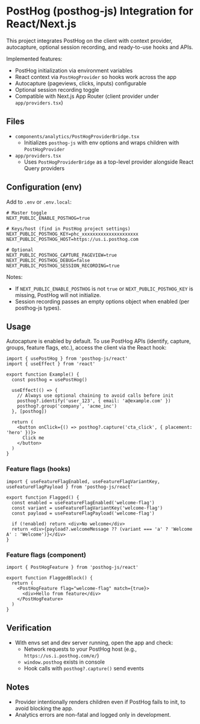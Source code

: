 # PostHog (posthog-js) Integration for React/Next.js

This project integrates PostHog on the client with context provider, autocapture, optional session recording, and ready-to-use hooks and APIs.

Implemented features:

- PostHog initialization via environment variables
- React context via `PostHogProvider` so hooks work across the app
- Autocapture (pageviews, clicks, inputs) configurable
- Optional session recording toggle
- Compatible with Next.js App Router (client provider under `app/providers.tsx`)


## Files

- `components/analytics/PostHogProviderBridge.tsx`
  - Initializes `posthog-js` with env options and wraps children with `PostHogProvider`
- `app/providers.tsx`
  - Uses `PostHogProviderBridge` as a top-level provider alongside React Query providers


## Configuration (env)

Add to `.env` or `.env.local`:

```
# Master toggle
NEXT_PUBLIC_ENABLE_POSTHOG=true

# Keys/host (find in PostHog project settings)
NEXT_PUBLIC_POSTHOG_KEY=phc_xxxxxxxxxxxxxxxxxxxxx
NEXT_PUBLIC_POSTHOG_HOST=https://us.i.posthog.com

# Optional
NEXT_PUBLIC_POSTHOG_CAPTURE_PAGEVIEW=true
NEXT_PUBLIC_POSTHOG_DEBUG=false
NEXT_PUBLIC_POSTHOG_SESSION_RECORDING=true
```

Notes:
- If `NEXT_PUBLIC_ENABLE_POSTHOG` is not `true` or `NEXT_PUBLIC_POSTHOG_KEY` is missing, PostHog will not initialize.
- Session recording passes an empty options object when enabled (per posthog-js types).


## Usage

Autocapture is enabled by default. To use PostHog APIs (identify, capture, groups, feature flags, etc.), access the client via the React hook:

```tsx
import { usePostHog } from 'posthog-js/react'
import { useEffect } from 'react'

export function Example() {
  const posthog = usePostHog()

  useEffect(() => {
    // Always use optional chaining to avoid calls before init
    posthog?.identify('user_123', { email: 'a@example.com' })
    posthog?.group('company', 'acme_inc')
  }, [posthog])

  return (
    <button onClick={() => posthog?.capture('cta_click', { placement: 'hero' })}>
      Click me
    </button>
  )
}
```

### Feature flags (hooks)

```tsx
import { useFeatureFlagEnabled, useFeatureFlagVariantKey, useFeatureFlagPayload } from 'posthog-js/react'

export function Flagged() {
  const enabled = useFeatureFlagEnabled('welcome-flag')
  const variant = useFeatureFlagVariantKey('welcome-flag')
  const payload = useFeatureFlagPayload('welcome-flag')

  if (!enabled) return <div>No welcome</div>
  return <div>{payload?.welcomeMessage ?? (variant === 'a' ? 'Welcome A' : 'Welcome')}</div>
}
```

### Feature flags (component)

```tsx
import { PostHogFeature } from 'posthog-js/react'

export function FlaggedBlock() {
  return (
    <PostHogFeature flag="welcome-flag" match={true}>
      <div>Hello from feature</div>
    </PostHogFeature>
  )
}
```


## Verification

- With envs set and dev server running, open the app and check:
  - Network requests to your PostHog host (e.g., `https://us.i.posthog.com/e/`)
  - `window.posthog` exists in console
  - Hook calls with `posthog?.capture()` send events

## Notes

- Provider intentionally renders children even if PostHog fails to init, to avoid blocking the app.
- Analytics errors are non-fatal and logged only in development.
